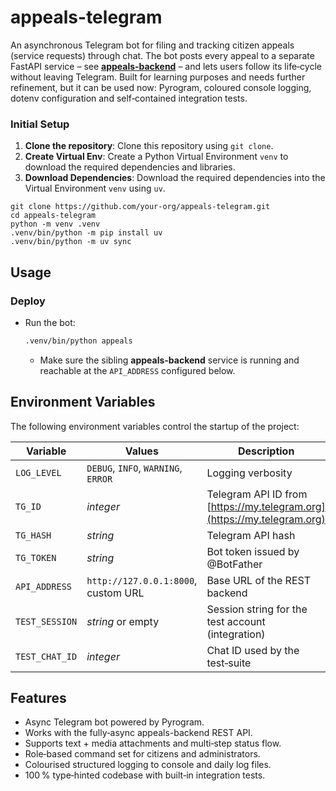# appeals-telegram

An asynchronous Telegram bot for filing and tracking citizen appeals (service requests) through chat. The bot posts every appeal to a separate FastAPI service – see **[appeals‑backend](https://github.com/grisha765/appeals-backend)** – and lets users follow its life‑cycle without leaving Telegram. Built for learning purposes and needs further refinement, but it can be used now: Pyrogram, coloured console logging, dotenv configuration and self‑contained integration tests.

### Initial Setup

1. **Clone the repository**: Clone this repository using `git clone`.
2. **Create Virtual Env**: Create a Python Virtual Environment `venv` to download the required dependencies and libraries.
3. **Download Dependencies**: Download the required dependencies into the Virtual Environment `venv` using `uv`.

```shell
git clone https://github.com/your-org/appeals-telegram.git
cd appeals-telegram
python -m venv .venv
.venv/bin/python -m pip install uv
.venv/bin/python -m uv sync
```

## Usage

### Deploy

- Run the bot:
  ```bash
  .venv/bin/python appeals
  ```
  - Make sure the sibling **appeals-backend** service is running and reachable at the `API_ADDRESS` configured below.

## Environment Variables

The following environment variables control the startup of the project:

| Variable       | Values                              | Description                                                             |
| -------------- | ----------------------------------- | ----------------------------------------------------------------------- |
| `LOG_LEVEL`    | `DEBUG`, `INFO`, `WARNING`, `ERROR` | Logging verbosity                                                       |
| `TG_ID`        | *integer*                           | Telegram API ID from [https://my.telegram.org](https://my.telegram.org) |
| `TG_HASH`      | *string*                            | Telegram API hash                                                       |
| `TG_TOKEN`     | *string*                            | Bot token issued by @BotFather                                          |
| `API_ADDRESS`  | `http://127.0.0.1:8000`, custom URL | Base URL of the REST backend                                            |
| `TEST_SESSION` | *string* or empty                   | Session string for the test account (integration)                       |
| `TEST_CHAT_ID` | *integer*                           | Chat ID used by the test‑suite                                          |

## Features

- Async Telegram bot powered by Pyrogram.
- Works with the fully‑async appeals-backend REST API.
- Supports text + media attachments and multi‑step status flow.
- Role‑based command set for citizens and administrators.
- Colourised structured logging to console and daily log files.
- 100 % type‑hinted codebase with built‑in integration tests.

